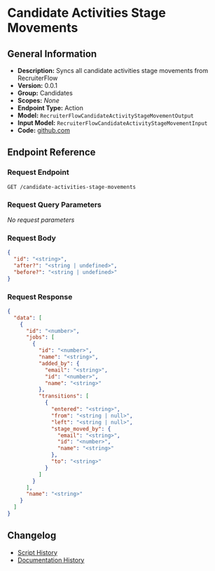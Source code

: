 <!-- BEGIN GENERATED CONTENT -->
# Candidate Activities Stage Movements

## General Information

- **Description:** Syncs all candidate activities stage movements from RecruiterFlow
- **Version:** 0.0.1
- **Group:** Candidates
- **Scopes:** _None_
- **Endpoint Type:** Action
- **Model:** `RecruiterFlowCandidateActivityStageMovementOutput`
- **Input Model:** `RecruiterFlowCandidateActivityStageMovementInput`
- **Code:** [github.com](https://github.com/NangoHQ/integration-templates/tree/main/integrations/recruiterflow/actions/candidate-activities-stage-movements.ts)


## Endpoint Reference

### Request Endpoint

`GET /candidate-activities-stage-movements`

### Request Query Parameters

_No request parameters_

### Request Body

```json
{
  "id": "<string>",
  "after?": "<string | undefined>",
  "before?": "<string | undefined>"
}
```

### Request Response

```json
{
  "data": [
    {
      "id": "<number>",
      "jobs": [
        {
          "id": "<number>",
          "name": "<string>",
          "added_by": {
            "email": "<string>",
            "id": "<number>",
            "name": "<string>"
          },
          "transitions": [
            {
              "entered": "<string>",
              "from": "<string | null>",
              "left": "<string | null>",
              "stage_moved_by": {
                "email": "<string>",
                "id": "<number>",
                "name": "<string>"
              },
              "to": "<string>"
            }
          ]
        }
      ],
      "name": "<string>"
    }
  ]
}
```

## Changelog

- [Script History](https://github.com/NangoHQ/integration-templates/commits/main/integrations/recruiterflow/actions/candidate-activities-stage-movements.ts)
- [Documentation History](https://github.com/NangoHQ/integration-templates/commits/main/integrations/recruiterflow/actions/candidate-activities-stage-movements.md)

<!-- END  GENERATED CONTENT -->

